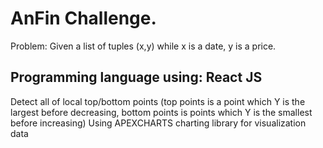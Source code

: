 # AnFin Challenge.

Problem:
Given a list of tuples (x,y) while x is a date, y is a price.

## Programming language using: React JS

Detect all of local top/bottom points (top points is a point which Y is the largest before decreasing, bottom points is points which Y is the smallest before increasing)
Using APEXCHARTS charting library for visualization data
